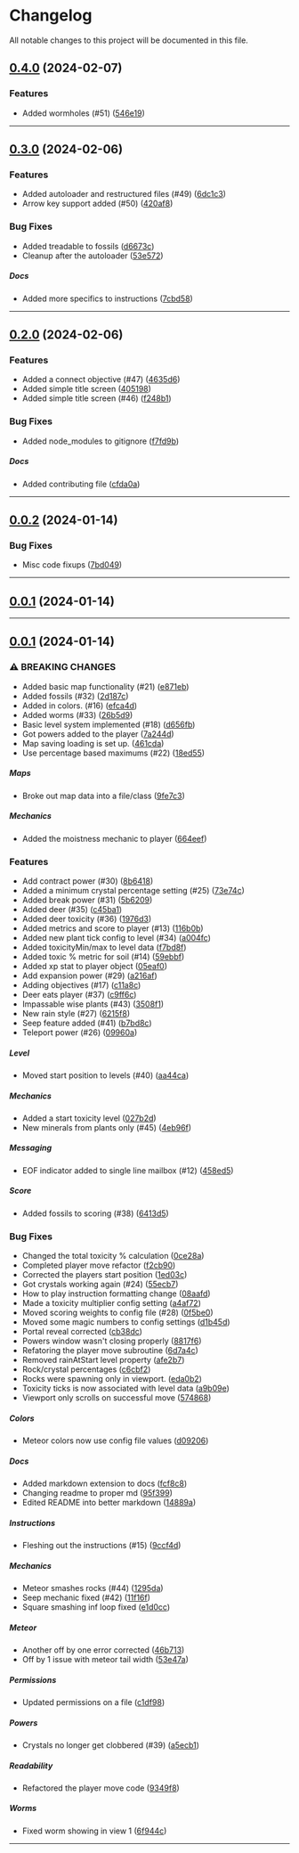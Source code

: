 <!--- BEGIN HEADER -->
# Changelog

All notable changes to this project will be documented in this file.
<!--- END HEADER -->

## [0.4.0](https://github.com/fdask/cli-game/compare/v0.3.0...v0.4.0) (2024-02-07)

### Features

* Added wormholes (#51) ([546e19](https://github.com/fdask/cli-game/commit/546e19b6b7977eeaca64486817c8b5d8f5c07a5c))


---

## [0.3.0](https://github.com/fdask/cli-game/compare/v0.2.0...v0.3.0) (2024-02-06)

### Features

* Added autoloader and restructured files (#49) ([6dc1c3](https://github.com/fdask/cli-game/commit/6dc1c3a78c3463f5e29dd991871d7f15c62da46f))
* Arrow key support added (#50) ([420af8](https://github.com/fdask/cli-game/commit/420af8b66343d9ab231c0346e2fa20a789a82640))

### Bug Fixes

* Added treadable to fossils ([d6673c](https://github.com/fdask/cli-game/commit/d6673c60f8d6fd8279a354bbbc0542a0d03c5934))
* Cleanup after the autoloader ([53e572](https://github.com/fdask/cli-game/commit/53e5726bcfb95bdb0fce5816520a87f9a8070c92))

##### Docs

* Added more specifics to instructions ([7cbd58](https://github.com/fdask/cli-game/commit/7cbd58627ddf194a0df52b8bd1bbee998262bb72))


---

## [0.2.0](https://github.com/fdask/cli-game/compare/v0.1.0...v0.2.0) (2024-02-06)

### Features

* Added a connect objective (#47) ([4635d6](https://github.com/fdask/cli-game/commit/4635d6379dec670320a07868ec5ada53c6d3747a))
* Added simple title screen ([405198](https://github.com/fdask/cli-game/commit/405198ad9837e1af7d02bcbabeabab4ce940ec7b))
* Added simple title screen (#46) ([f248b1](https://github.com/fdask/cli-game/commit/f248b1a36d496abeea7ba58b88df41922dfcec24))

### Bug Fixes

* Added node_modules to gitignore ([f7fd9b](https://github.com/fdask/cli-game/commit/f7fd9b5432a4786602cd4d92f75df2e7de15250b))

##### Docs

* Added contributing file ([cfda0a](https://github.com/fdask/cli-game/commit/cfda0ab12dc0db16f57e7a28692415551ec04dec))


---

## [0.0.2](https://github.com/fdask/cli-game/compare/v0.0.1...v0.0.2) (2024-01-14)

### Bug Fixes

* Misc code fixups ([7bd049](https://github.com/fdask/cli-game/commit/7bd04937b63ee9bf2bb279fd515b9c0ed1ff629d))


---

## [0.0.1](https://github.com/fdask/cli-game/compare/0.0.0...v0.0.1) (2024-01-14)


---

## [0.0.1](https://github.com/fdask/cli-game/compare/0.0.0...v0.0.1) (2024-01-14)

### ⚠ BREAKING CHANGES

* Added basic map functionality (#21) ([e871eb](https://github.com/fdask/cli-game/commit/e871eb2ce982f755f304ff1d7bfef5208f74d47f))
* Added fossils (#32) ([2d187c](https://github.com/fdask/cli-game/commit/2d187c7c6c3892f94e42a38b4ff8fd2f56ab413c))
* Added in colors. (#16) ([efca4d](https://github.com/fdask/cli-game/commit/efca4d4f8e84bebfa2064fbfc88c4822e2d1c45f))
* Added worms (#33) ([26b5d9](https://github.com/fdask/cli-game/commit/26b5d99d4be1d84396207cbab261cef7b659a5d2))
* Basic level system implemented (#18) ([d656fb](https://github.com/fdask/cli-game/commit/d656fbcb2b2a1079b6b7cd8e29477c3ffce76602))
* Got powers added to the player ([7a244d](https://github.com/fdask/cli-game/commit/7a244dd1e6faf68d53961e7f3dc398d68254ef2a))
* Map saving loading is set up. ([461cda](https://github.com/fdask/cli-game/commit/461cdaa71ab28a01a5a676a58e5208656cd089ab))
* Use percentage based maximums (#22) ([18ed55](https://github.com/fdask/cli-game/commit/18ed552ad12d43cdd1116b10ad17dc7e8683fc71))

##### Maps

* Broke out map data into a file/class ([9fe7c3](https://github.com/fdask/cli-game/commit/9fe7c38ec24d7ade56e1f73c3d065b4c8a6d7c9a))

##### Mechanics

* Added the moistness mechanic to player ([664eef](https://github.com/fdask/cli-game/commit/664eef1897792edbe03ba18e07c6e1da57f33253))

### Features

* Add contract power (#30) ([8b6418](https://github.com/fdask/cli-game/commit/8b641815b48c073384d3f9d5b8a4f055d6683d85))
* Added a minimum crystal percentage setting (#25) ([73e74c](https://github.com/fdask/cli-game/commit/73e74ca8bd9bd512f84c63d4c58afd3cd40bdad7))
* Added break power (#31) ([5b6209](https://github.com/fdask/cli-game/commit/5b62091b985c063cf4e238eeda27ae4b7f44a24a))
* Added deer (#35) ([c45ba1](https://github.com/fdask/cli-game/commit/c45ba1e87c006334b5caf2b14bae992760c7a84f))
* Added deer toxicity (#36) ([1976d3](https://github.com/fdask/cli-game/commit/1976d33d8871aef8ec040d2c80b875f8b1b30c4b))
* Added metrics and score to player (#13) ([116b0b](https://github.com/fdask/cli-game/commit/116b0b665ad1d83af48ceff10e0e5cbc6a20fe31))
* Added new plant tick config to level (#34) ([a004fc](https://github.com/fdask/cli-game/commit/a004fc27e1183fe4562ba6dc3b78b5aa79fde453))
* Added toxicityMin/max to level data ([f7bd8f](https://github.com/fdask/cli-game/commit/f7bd8fb36ed03b022d21cd6fa983c7ca6de9026f))
* Added toxic % metric for soil (#14) ([59ebbf](https://github.com/fdask/cli-game/commit/59ebbf4067d1b721c844b03f20539ef7e13f32fa))
* Added xp stat to player object ([05eaf0](https://github.com/fdask/cli-game/commit/05eaf0ac9b4aa9931248ea19497f6ee7648a2686))
* Add expansion power (#29) ([a216af](https://github.com/fdask/cli-game/commit/a216af270f7f0e4f31ddd473de166ba93b91454b))
* Adding objectives (#17) ([c11a8c](https://github.com/fdask/cli-game/commit/c11a8c95a70ec547e2cfaa5b241c56615acaf247))
* Deer eats player (#37) ([c9ff6c](https://github.com/fdask/cli-game/commit/c9ff6cd68a09196bfec7944a8eebeaa0cbf09738))
* Impassable wise plants (#43) ([3508f1](https://github.com/fdask/cli-game/commit/3508f168582e2a4b9ea858d040ad1d22088a607f))
* New rain style (#27) ([6215f8](https://github.com/fdask/cli-game/commit/6215f8861e154e3b1ddf5cca3a2a5d408cf52f02))
* Seep feature added (#41) ([b7bd8c](https://github.com/fdask/cli-game/commit/b7bd8c4dd402ddb302b3f79b156031cf02b903ed))
* Teleport power (#26) ([09960a](https://github.com/fdask/cli-game/commit/09960adf26eb55688320002e2948c000b8dddb58))

##### Level

* Moved start position to levels (#40) ([aa44ca](https://github.com/fdask/cli-game/commit/aa44ca7870fafed22e40577b0cdfb96462acbb8c))

##### Mechanics

* Added a start toxicity level ([027b2d](https://github.com/fdask/cli-game/commit/027b2d7290acd2dd01c26d5fd138cbafe1330384))
* New minerals from plants only (#45) ([4eb96f](https://github.com/fdask/cli-game/commit/4eb96f843bc47b0f286810813c3048781c081c9c))

##### Messaging

* EOF indicator added to single line mailbox (#12) ([458ed5](https://github.com/fdask/cli-game/commit/458ed5503f26792faaf013e3b5b43278b4adfa97))

##### Score

* Added fossils to scoring (#38) ([6413d5](https://github.com/fdask/cli-game/commit/6413d57e26431479cb7a1fb61b0bad5f72405e1a))

### Bug Fixes

* Changed the total toxicity % calculation ([0ce28a](https://github.com/fdask/cli-game/commit/0ce28aefe3d77aa37fc68304344ae83f8baa252a))
* Completed player move refactor ([f2cb90](https://github.com/fdask/cli-game/commit/f2cb90e620b8201c74a641287da91858280295cc))
* Corrected the players start position ([1ed03c](https://github.com/fdask/cli-game/commit/1ed03c89fa6a1d3d9bf12ccdf3a6dd299ad6d4ae))
* Got crystals working again (#24) ([55ecb7](https://github.com/fdask/cli-game/commit/55ecb707b991469b3083dc8e7c83427c980de430))
* How to play instruction formatting change ([08aafd](https://github.com/fdask/cli-game/commit/08aafd7ad7fdc51b3282a12b1140f6ce5f97c67d))
* Made a toxicity multiplier config setting ([a4af72](https://github.com/fdask/cli-game/commit/a4af72423bd877b78f773d51aff512cfe6098916))
* Moved scoring weights to config file (#28) ([0f5be0](https://github.com/fdask/cli-game/commit/0f5be06c1b3ec577feff71c152418507a36d8ed0))
* Moved some magic numbers to config settings ([d1b45d](https://github.com/fdask/cli-game/commit/d1b45d8df0381837277dabc10059a982ff7bdb31))
* Portal reveal corrected ([cb38dc](https://github.com/fdask/cli-game/commit/cb38dcca20be1e97c126d26c7ed3e09e4a6f6f5c))
* Powers window wasn't closing properly ([8817f6](https://github.com/fdask/cli-game/commit/8817f6ccbc198263e4158e5973a3495392d69b26))
* Refatoring the player move subroutine ([6d7a4c](https://github.com/fdask/cli-game/commit/6d7a4cd1827f1e8de9721241b15953ae88429654))
* Removed rainAtStart level property ([afe2b7](https://github.com/fdask/cli-game/commit/afe2b7bc5a6eee8c53001426ad29f7718736bbc4))
* Rock/crystal percentages ([c6cbf2](https://github.com/fdask/cli-game/commit/c6cbf279384a7460780e4e3b71f0a5f4316a7ec5))
* Rocks were spawning only in viewport. ([eda0b2](https://github.com/fdask/cli-game/commit/eda0b2301841c3ff1b5d88dd0b73c077334d7168))
* Toxicity ticks is now associated with level data ([a9b09e](https://github.com/fdask/cli-game/commit/a9b09ea16289af9358ba0ccaebde07b0225403df))
* Viewport only scrolls on successful move ([574868](https://github.com/fdask/cli-game/commit/57486831469042d8546840edf713fcaf71e2a973))

##### Colors

* Meteor colors now use config file values ([d09206](https://github.com/fdask/cli-game/commit/d0920683eba9fb4c42af502a513f92d636ad111b))

##### Docs

* Added markdown extension to docs ([fcf8c8](https://github.com/fdask/cli-game/commit/fcf8c832b60845267ba0bf2e91ba535860226709))
* Changing readme to proper md ([95f399](https://github.com/fdask/cli-game/commit/95f399cebcb8c2c6819390a5a65cbd8a15587712))
* Edited README into better markdown ([14889a](https://github.com/fdask/cli-game/commit/14889ab5e22620b37083b49f0bc942aa7ff255d3))

##### Instructions

* Fleshing out the instructions (#15) ([9ccf4d](https://github.com/fdask/cli-game/commit/9ccf4d9e32b3b2bb225dc9e4d67aa5a581c0a500))

##### Mechanics

* Meteor smashes rocks (#44) ([1295da](https://github.com/fdask/cli-game/commit/1295dab27bb3dceae7ec25aeab40be427a7f4b7a))
* Seep mechanic fixed (#42) ([11f16f](https://github.com/fdask/cli-game/commit/11f16ff9aae55372b5091986257d806c08b01b91))
* Square smashing inf loop fixed ([e1d0cc](https://github.com/fdask/cli-game/commit/e1d0cc0bfc57596f3cb15df933eb4f2fbf01f907))

##### Meteor

* Another off by one error corrected ([46b713](https://github.com/fdask/cli-game/commit/46b713b964e7f02decc6774676181f857bbd1fc1))
* Off by 1 issue with meteor tail width ([53e47a](https://github.com/fdask/cli-game/commit/53e47a8100e65269e889cd6155732fb2e4be4e5c))

##### Permissions

* Updated permissions on a file ([c1df98](https://github.com/fdask/cli-game/commit/c1df9856e478116c765270931f1bc794a0257454))

##### Powers

* Crystals no longer get clobbered (#39) ([a5ecb1](https://github.com/fdask/cli-game/commit/a5ecb16db571f472af28ee74af43884c26cdf601))

##### Readability

* Refactored the player move code ([9349f8](https://github.com/fdask/cli-game/commit/9349f856ddcf54622dcf610f19e4449badb519ed))

##### Worms

* Fixed worm showing in view 1 ([6f944c](https://github.com/fdask/cli-game/commit/6f944cb9f70cc04144d5836cc843b4d409373646))


---

